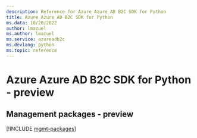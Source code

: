 ```yaml
---
description: Reference for Azure Azure AD B2C SDK for Python
title: Azure Azure AD B2C SDK for Python
ms.data: 10/20/2022
author: lmazuel
ms.author: lmazuel
ms.service: azureadb2c
ms.devlang: python
ms.topic: reference
---
```

# Azure Azure AD B2C SDK for Python - preview

## Management packages - preview
[!INCLUDE [mgmt-packages](azure-ad-b2c-mgmt-index.md)]